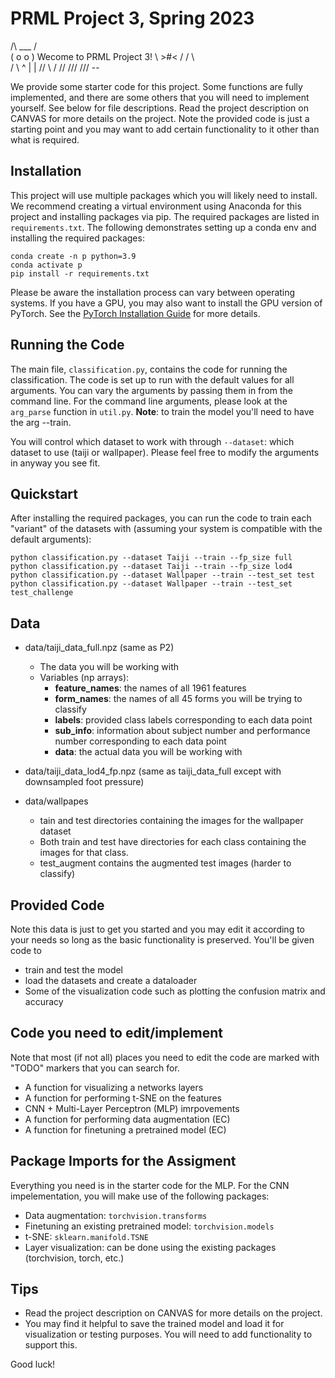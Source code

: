 # PRML Project 3, Spring 2023

  /\ ___ /\
 (  o   o  ) Wecome to PRML Project 3!
  \  >#<  /
  /       \  
 /         \       ^
|           |     //
 \         /    //
  ///  ///   --

We provide some starter code for this project. Some functions are fully implemented, and there are some others that you will need to implement yourself. See below for file descriptions. Read the project description on CANVAS for more details on the project. Note the provided code is just a starting point and you may want to add certain functionality to it other than what is required.

## Installation
This project will use multiple packages which you will likely need to install. We recommend creating a virtual environment using Anaconda for this project and installing packages via pip. The required packages are listed in `requirements.txt`. The following demonstrates setting up a conda env and installing the required packages:

```
conda create -n p python=3.9
conda activate p
pip install -r requirements.txt
```

Please be aware the installation process can vary between operating systems. If you have a GPU, you may also want to install the GPU version of PyTorch. See the [PyTorch Installation Guide](https://pytorch.org/get-started/locally/) for more details.

## Running the Code
The main file, `classification.py`, contains the code for running the classification. The code is set up to run with the default values for all arguments. You can vary the arguments by passing them in from the command line. For the command line arguments, please look at the `arg_parse` function in `util.py`. **Note**: to train the model you'll need to have the arg --train.

You will control which dataset to work with through `--dataset`: which dataset to use (taiji or wallpaper). Please feel free to modify the arguments in anyway you see fit.

## Quickstart 
After installing the required packages, you can run the code to train each "variant" of the datasets with (assuming your system is compatible with the default arguments):

```
python classification.py --dataset Taiji --train --fp_size full
python classification.py --dataset Taiji --train --fp_size lod4
python classification.py --dataset Wallpaper --train --test_set test
python classification.py --dataset Wallpaper --train --test_set test_challenge
```


## Data
- data/taiji_data_full.npz (same as P2)
  - The data you will be working with
  - Variables (np arrays):
    - **feature_names**: the names of all 1961 features
    - **form_names**: the names of all 45 forms you will be trying to classify
    - **labels**: provided class labels corresponding to each data point
    - **sub_info**: information about subject number and performance number corresponding to each data point
    - **data**: the actual data you will be working with
- data/taiji_data_lod4_fp.npz (same as taiji_data_full except with downsampled foot pressure)

- data/wallpapes
    - tain and test directories containing the images for the wallpaper dataset
    - Both train and test have directories for each class containing the images for that class.
    - test_augment contains the augmented test images (harder to classify)

## Provided Code
Note this data is just to get you started and you may edit it according to your needs so long as the basic functionality is preserved. You'll be given code to
- train and test the model
- load the datasets and create a dataloader
- Some of the visualization code such as plotting the confusion matrix and accuracy

## Code you need to edit/implement
Note that most (if not all) places you need to edit the code are marked with "TODO" markers that you can search for.
- A function for visualizing a networks layers
- A function for performing t-SNE on the features
- CNN + Multi-Layer Perceptron (MLP) imrpovements
- A function for performing data augmentation (EC)
- A function for finetuning a pretrained model (EC)

## Package Imports for the Assigment
Everything you need is in the starter code for the MLP.
For the CNN impelementation, you will make use of the following packages:
- Data augmentation: `torchvision.transforms`
- Finetuning an existing pretrained model: `torchvision.models`
- t-SNE: `sklearn.manifold.TSNE`
- Layer visualization: can be done using the existing packages (torchvision, torch, etc.)


## Tips
- Read the project description on CANVAS for more details on the project.
- You may find it helpful to save the trained model and load it for visualization or testing purposes. You will need to add functionality to support this.

Good luck!
